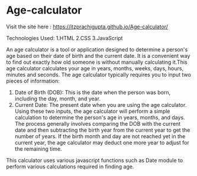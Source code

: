 # Age-calculator

Visit the site here : https://itzprachigupta.github.io/Age-calculator/

Technologies Used:
1.HTML 2.CSS 3.JavaScript

An age calculator is a tool or application designed to determine a person's age based on their date of birth and the current date. It is a convenient way to find out exactly how old someone is without manually calculating it.This age calculator calculates your age in years, months, weeks, days, hours, minutes and seconds.
The age calculator typically requires you to input two pieces of information:
1. Date of Birth (DOB): This is the date when the person was born, including the day, month, and year.
2. Current Date: The present date when you are using the age calculator.
Using these two inputs, the age calculator will perform a simple calculation to determine the person's age in years, months, and days. The process generally involves comparing the DOB with the current date and then subtracting the birth year from the current year to get the number of years. If the birth month and day are not reached yet in the current year, the age calculator may deduct one more year to adjust for the remaining time.

This calculator uses various javascript functions such as Date module to perform various calculations required in finding age.
